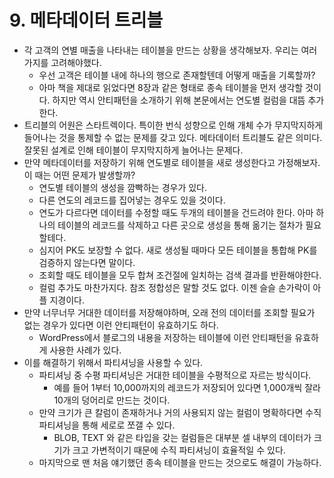 # 9. 메타데이터 트리블

- 각 고객의 연별 매출을 나타내는 테이블을 만드는 상황을 생각해보자. 우리는 여러 가지를 고려해야했다.
    - 우선 고객은 테이블 내에 하나의 행으로 존재할텐데 어떻게 매출을 기록할까?
    - 아마 책을 제대로 읽었다면 8장과 같은 형태로 종속 테이블을 먼저 생각할 것이다. 하지만 역시 안티패턴을 소개하기 위해 본문에서는 연도별 컬럼을 대뜸 추가한다.
- 트리블의 어원은 스타트렉이다. 특이한 번식 성향으로 인해 개체 수가 무지막지하게 들어나는 것을 통제할 수 없는 문제를 갖고 있다. 메타데이터 트리블도 같은 의미다. 잘못된 설계로 인해 테이블이 무지막지하게 늘어나는 문제다.
- 만약 메타데이터를 저장하기 위해 연도별로 테이블을 새로 생성한다고 가정해보자. 이 때는 어떤 문제가 발생할까?
    - 연도별 테이블의 생성을 깜빡하는 경우가 있다.
    - 다른 연도의 레코드를 집어넣는 경우도 있을 것이다.
    - 연도가 다르다면 데이터를 수정할 때도 두개의 테이블을 건드려야 한다. 아마 하나의 테이블의 레코드를 삭제하고 다른 곳으로 생성을 통해 옮기는 절차가 필요할테다.
    - 심지어 PK도 보장할 수 없다. 새로 생성될 때마다 모든 테이블을 통합해 PK를 검증하지 않는다면 말이다.
    - 조회할 때도 테이블을 모두 합쳐 조건절에 일치하는 검색 결과를 반환해야한다.
    - 컬럼 추가도 마찬가지다. 참조 정합성은 말할 것도 없다. 이젠 슬슬 손가락이 아플 지경이다.
- 만약 너무너무 거대한 데이터를 저장해야하며, 오래 전의 데이터를 조회할 필요가 없는 경우가 있다면 이런 안티패턴이 유효하기도 하다.
    - WordPress에서 블로그의 내용을 저장하는 테이블에 이런 안티패턴을 유효하게 사용한 사례가 있다.
- 이를 해결하기 위해서 파티셔닝을 사용할 수 있다.
    - 파티셔닝 중 수평 파티셔닝은 거대한 테이블을 수평적으로 자르는 방식이다.
        - 예를 들어 1부터 10,000까지의 레코드가 저장되어 있다면 1,000개씩 잘라 10개의 덩어리로 만드는 것이다.
    - 만약 크기가 큰 칼럼이 존재하거나 거의 사용되지 않는 컬럼이 명확하다면 수직 파티셔닝을 통해 세로로 쪼갤 수 있다.
        - BLOB, TEXT 와 같은 타입을 갖는 컬럼들은 대부분 셀 내부의 데이터가 크기가 크고 가변적이기 때문에 수직 파티셔닝이 효율적일 수 있다.
    - 마지막으로 맨 처음 얘기했던 종속 테이블을 만드는 것으로도 해결이 가능하다.